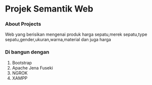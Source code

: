 <h1>Projek Semantik Web</h1>

<h3>About Projects</h3>
Web yang berisikan mengenai produk harga sepatu,merek sepatu,type sepatu,gender,ukuran,warna,material dan juga harga

<h3>Di bangun dengan</h3>
<ol>
            <li>Bootstrap</li>
            <li>Apache Jena Fuseki</li>
            <li>NGROK</li>
            <li>XAMPP</li>
          </ol>
